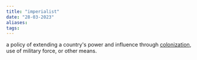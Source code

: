 ```yaml
---
title: "imperialist"
date: "28-03-2023"
aliases: 
tags:
---
```


a policy of extending a country's power and influence through [colonization](https://www.google.com/search?sxsrf=APwXEddOTMBzdbJ2DwO_qI7-vL9WCdAOJQ:1680017198726&q=colonization&si=AMnBZoFOMBUphduq9VwZxsuReC7YD1Jn5YqSZtZ8MRP4J2RtYEyKLwh3RLpsU70BoO1bV6YsIABx6Yj0NREaKBeXGzqOinXZwExGzyL6dwCrR75htOCSk5M%3D&expnd=1), use of military force, or other means.